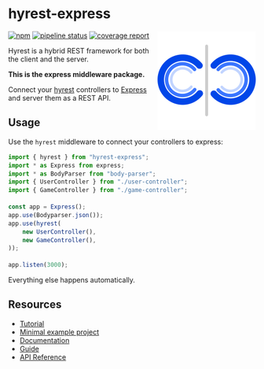 # hyrest-express

<img align="right" width="200" height="200" src="https://github.com/Prior99/hyrest/raw/master/logo/hyrest-logo-400px.png">

[![npm](https://img.shields.io/npm/v/hyrest-express.svg)](https://www.npmjs.com/package/hyrest-express)
[![pipeline status](https://gitlab.com/prior99/hyrest/badges/master/pipeline.svg)](https://github.com/Prior99/hyrest)
[![coverage report](https://gitlab.com/prior99/hyrest/badges/master/coverage.svg)](https://github.com/Prior99/hyrest)

Hyrest is a hybrid REST framework for both the client and the server.

**This is the express middleware package.**

Connect your [hyrest](../hyrest) controllers to [Express](http://expressjs.com/) and server them as a REST API.

## Usage

Use the `hyrest` middleware to connect your controllers to express:

```typescript
import { hyrest } from "hyrest-express";
import * as Express from express;
import * as BodyParser from "body-parser";
import { UserController } from "./user-controller";
import { GameController } from "./game-controller";

const app = Express();
app.use(Bodyparser.json());
app.use(hyrest(
    new UserController(),
    new GameController(),
));

app.listen(3000);
```

Everything else happens automatically.

## Resources

- [Tutorial](https://prior99.gitlab.io/hyrest/docs/tutorial-about.html)
- [Minimal example project](https://github.com/Prior99/hyrest-todo-example)
- [Documentation](https://prior99.gitlab.io/hyrest/)
- [Guide](https://prior99.gitlab.io/hyrest/docs/preamble-about.html)
- [API Reference](https://prior99.gitlab.io/hyrest/api/hyrest-express/)
